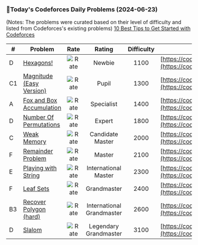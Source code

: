 ### 🌟Today's Codeforces Daily Problems (2024-06-23)
(Notes: The problems were curated based on their level of difficulty and listed from Codeforces's existing problems)
[10 Best Tips to Get Started with Codeforces](https://github.com/ika9810/Codeforces-Daily-Problems/blob/main/10%20Best%20Tips%20to%20Get%20Started%20with%20Codeforces.md)

| # | Problem | Rate| Rating | Difficulty | Contest |
|---| ----- | :--------: | :----------: | :----------: | ---------- |
|D|[Hexagons!](https://codeforces.com/contest/630/problem/D)|![Rate](https://img.shields.io/badge/Newbie-1100-lightgrey)|Newbie|1100|[https://codeforces.com/contest/630](https://codeforces.com/contest/630)|
|C1|[Magnitude (Easy Version)](https://codeforces.com/contest/1984/problem/C1)|![Rate](https://img.shields.io/badge/Pupil-1300-brightgreen)|Pupil|1300|[https://codeforces.com/contest/1984](https://codeforces.com/contest/1984)|
|A|[Fox and Box Accumulation](https://codeforces.com/contest/388/problem/A)|![Rate](https://img.shields.io/badge/Specialist-1400-9cf)|Specialist|1400|[https://codeforces.com/contest/388](https://codeforces.com/contest/388)|
|D|[Number Of Permutations](https://codeforces.com/contest/1207/problem/D)|![Rate](https://img.shields.io/badge/Expert-1800-blue)|Expert|1800|[https://codeforces.com/contest/1207](https://codeforces.com/contest/1207)|
|C|[Weak Memory](https://codeforces.com/contest/187/problem/C)|![Rate](https://img.shields.io/badge/Candidate%20Master-2000-blueviolet)|Candidate Master|2000|[https://codeforces.com/contest/187](https://codeforces.com/contest/187)|
|F|[Remainder Problem](https://codeforces.com/contest/1207/problem/F)|![Rate](https://img.shields.io/badge/Master-2100-orange)|Master|2100|[https://codeforces.com/contest/1207](https://codeforces.com/contest/1207)|
|E|[Playing with String](https://codeforces.com/contest/305/problem/E)|![Rate](https://img.shields.io/badge/International%20Master-2300-orange)|International Master|2300|[https://codeforces.com/contest/305](https://codeforces.com/contest/305)|
|F|[Leaf Sets](https://codeforces.com/contest/1042/problem/F)|![Rate](https://img.shields.io/badge/Grandmaster-2400-red)|Grandmaster|2400|[https://codeforces.com/contest/1042](https://codeforces.com/contest/1042)|
|B3|[Recover Polygon (hard)](https://codeforces.com/contest/690/problem/B3)|![Rate](https://img.shields.io/badge/International%20Grandmaster-2600-red)|International Grandmaster|2600|[https://codeforces.com/contest/690](https://codeforces.com/contest/690)|
|D|[Slalom](https://codeforces.com/contest/720/problem/D)|![Rate](https://img.shields.io/badge/Legendary%20Grandmaster-3100-red)|Legendary Grandmaster|3100|[https://codeforces.com/contest/720](https://codeforces.com/contest/720)|
